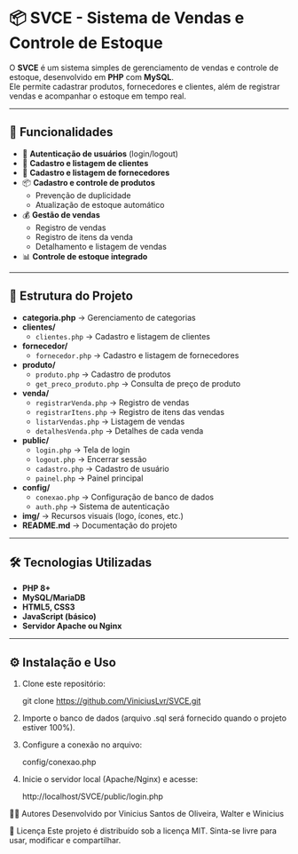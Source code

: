 # 📦 SVCE - Sistema de Vendas e Controle de Estoque

O **SVCE** é um sistema simples de gerenciamento de vendas e controle de estoque, desenvolvido em **PHP** com **MySQL**.  
Ele permite cadastrar produtos, fornecedores e clientes, além de registrar vendas e acompanhar o estoque em tempo real.

---

## 🚀 Funcionalidades

- 🔑 **Autenticação de usuários** (login/logout)
- 👤 **Cadastro e listagem de clientes**
- 🏢 **Cadastro e listagem de fornecedores**
- 📦 **Cadastro e controle de produtos**
  - Prevenção de duplicidade
  - Atualização de estoque automático
- 💰 **Gestão de vendas**
  - Registro de vendas
  - Registro de itens da venda
  - Detalhamento e listagem de vendas
- 📊 **Controle de estoque integrado**

---

## 📂 Estrutura do Projeto

- **categoria.php** → Gerenciamento de categorias  
- **clientes/**
  - `clientes.php` → Cadastro e listagem de clientes  
- **fornecedor/**
  - `fornecedor.php` → Cadastro e listagem de fornecedores  
- **produto/**
  - `produto.php` → Cadastro de produtos  
  - `get_preco_produto.php` → Consulta de preço de produto  
- **venda/**
  - `registrarVenda.php` → Registro de vendas  
  - `registrarItens.php` → Registro de itens das vendas  
  - `listarVendas.php` → Listagem de vendas  
  - `detalhesVenda.php` → Detalhes de cada venda  
- **public/**
  - `login.php` → Tela de login  
  - `logout.php` → Encerrar sessão  
  - `cadastro.php` → Cadastro de usuário  
  - `painel.php` → Painel principal  
- **config/**
  - `conexao.php` → Configuração de banco de dados  
  - `auth.php` → Sistema de autenticação  
- **img/** → Recursos visuais (logo, ícones, etc.)  
- **README.md** → Documentação do projeto



---

## 🛠️ Tecnologias Utilizadas

- **PHP 8+**
- **MySQL/MariaDB**
- **HTML5, CSS3**
- **JavaScript (básico)**
- **Servidor Apache ou Nginx**

---

## ⚙️ Instalação e Uso

1. Clone este repositório:

   git clone https://github.com/ViniciusLvr/SVCE.git

   
2. Importe o banco de dados (arquivo .sql será fornecido quando o projeto estiver 100%).

3. Configure a conexão no arquivo:

    config/conexao.php

4. Inicie o servidor local (Apache/Nginx) e acesse:

    http://localhost/SVCE/public/login.php


👨‍💻 Autores
Desenvolvido por Vinicius Santos de Oliveira, Walter e Winicius

📜 Licença
Este projeto é distribuído sob a licença MIT.
Sinta-se livre para usar, modificar e compartilhar.
